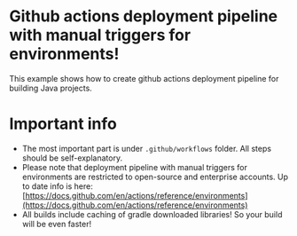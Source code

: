 # Github actions deployment pipeline with manual triggers for environments!
This example shows how to create github actions deployment pipeline for building Java projects.

# Important info
- The most important part is under `.github/workflows` folder. All steps should be self-explanatory.
- Please note that deployment pipeline with manual triggers for environments are restricted to open-source and enterprise accounts. Up to date info is here: [https://docs.github.com/en/actions/reference/environments](https://docs.github.com/en/actions/reference/environments)
- All builds include caching of gradle downloaded libraries! So your build will be even faster!
